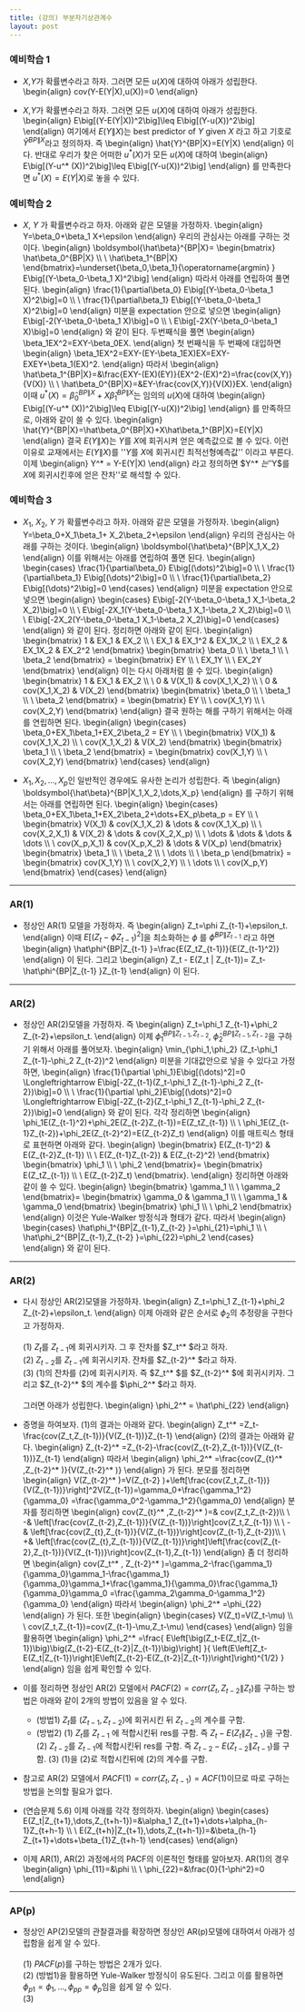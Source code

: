 ```yaml
---
title: (강의) 부분자기상관계수
layout: post
---
```


### 예비학습 1
- $X$,$Y$가 확률변수라고 하자. 그러면 모든 $u(X)$에 대하여 아래가 성립한다. 
\begin{align}
cov(Y-E(Y\|X),u(X))=0 
\end{align}

- $X$,$Y$가 확률변수라고 하자. 그러면 모든 $u(X)$에 대하여 아래가 성립한다. 
\begin{align}
E\big[(Y-E(Y\|X))^2\big]\leq E\big[(Y-u(X))^2\big]
\end{align}
여기에서 $E(Y\|X)$는 best predictor of $Y$ given $X$ 라고 하고 기호로 $\hat{Y}^{BP\|X}$라고 정의하자. 즉 
\begin{align}
\hat{Y}^{BP\|X}=E(Y|X)
\end{align}
이다. 반대로 우리가 찾은 어떠한 $u^* (X)$가 모든 $u(X)$에 대하여 
\begin{align}
E\big[(Y-u^* (X))^2\big]\leq E\big[(Y-u(X))^2\big]
\end{align}
를 만족한다면 $u^* (X)=E(Y|X)$로 놓을 수 있다. 

### 예비학습 2 
- $X$, $Y$ 가 확률변수라고 하자. 아래와 같은 모델을 가정하자. 
\begin{align}
Y=\beta_0+\beta_1 X+\epsilon
\end{align}
우리의 관심사는 아래를 구하는 것이다. 
\begin{align}
\boldsymbol{\hat\beta}^{BP\|X}=
\begin{bmatrix}
\hat\beta_0^{BP\|X} \\\\ \\
\hat\beta_1^{BP\|X}
\end{bmatrix}=\underset{\beta_0,\beta_1}{\operatorname{argmin} } E\big[(Y-\beta_0-\beta_1 X)^2\big]
\end{align}
따라서 아래를 연립하여 풀면 된다. 
\begin{align}
\frac{1}{\partial\beta_0} E\big[(Y-\beta_0-\beta_1 X)^2\big]=0 \\\\ \\
\frac{1}{\partial\beta_1} E\big[(Y-\beta_0-\beta_1 X)^2\big]=0
\end{align}
미분을 expectation 안으로 넣으면 
\begin{align}
E\big[-2(Y-\beta_0-\beta_1 X)\big]=0 \\\\ \\
E\big[-2X(Y-\beta_0-\beta_1 X)\big]=0
\end{align}
와 같이 된다. 두번째식을 풀면 
\begin{align}
\beta_1EX^2=EXY-\beta_0EX.
\end{align}
첫 번째식을 두 번째에 대입하면 
\begin{align}
\beta_1EX^2=EXY-(EY-\beta_1EX)EX=EXY-EXEY+\beta_1(EX)^2.
\end{align}
따라서 
\begin{align}
\hat\beta_1^{BP\|X}=&\frac{EXY-(EX)(EY)}{EX^2-(EX)^2}=\frac{cov(X,Y)}{V(X)} \\\\ \\
\hat\beta_0^{BP\|X}=&EY-\frac{cov(X,Y)}{V(X)}EX.
\end{align}
이때 $u^* (X)=\hat\beta_0^{BP\|X}+X\hat\beta_1^{BP\|X}$는 임의의 $u(X)$에 대하여 
\begin{align}
E\big[(Y-u^* (X))^2\big]\leq E\big[(Y-u(X))^2\big]
\end{align}
를 만족하므로, 아래와 같이 쓸 수 있다. 
\begin{align}
\hat{Y}^{BP\|X}=\hat\beta_0^{BP\|X}+X\hat\beta_1^{BP\|X}=E(Y\|X)
\end{align}
결국 $E(Y\|X)$는 $Y$를 $X$에 회귀시켜 얻은 예측값으로 볼 수 있다. 이런 이유로 교재에서는 $E(Y\|X)$를 ''$Y$를 $X$에 회귀시킨 최적선형예측값'' 이라고 부른다. 이제 
\begin{align}
Y^* = Y-E(Y\|X)
\end{align}
라고 정의하면 $Y^* $는 ''$Y$를 $X$에 회귀시킨후에 얻은 잔차''로 해석할 수 있다. 

### 예비학습 3 
- $X_1$, $X_2$, $Y$ 가 확률변수라고 하자. 아래와 같은 모델을 가정하자. 
\begin{align}
Y=\beta_0+X_1\beta_1+ X_2\beta_2+\epsilon
\end{align}
우리의 관심사는 아래를 구하는 것이다. 
\begin{align}
\boldsymbol{\hat\beta}^{BP\|X_1,X_2}
\end{align}
이를 위해서는 아래를 연립하여 풀면 된다. 
\begin{align}
\begin{cases}
\frac{1}{\partial\beta_0} E\big[(\dots)^2\big]=0 \\\\ \\
\frac{1}{\partial\beta_1} E\big[(\dots)^2\big]=0 \\\\ \\
\frac{1}{\partial\beta_2} E\big[(\dots)^2\big]=0
\end{cases}
\end{align}
미분을 expectation 안으로 넣으면 
\begin{align}
\begin{cases}
E\big[-2(Y-\beta_0-\beta_1 X_1-\beta_2 X_2)\big]=0 \\\\ \\
E\big[-2X_1(Y-\beta_0-\beta_1 X_1-\beta_2 X_2)\big]=0 \\\\ \\
E\big[-2X_2(Y-\beta_0-\beta_1 X_1-\beta_2 X_2)\big]=0
\end{cases}
\end{align}
와 같이 된다. 정리하면 아래와 같이 된다. 
\begin{align}
\begin{bmatrix}
1 & EX_1 & EX_2 \\\\ \\
EX_1 & EX_1^2 & EX_1X_2 \\\\ \\
EX_2 & EX_1X_2 & EX_2^2 
\end{bmatrix}
\begin{bmatrix}
\beta_0 \\\\ \\
\beta_1 \\\\ \\
\beta_2
\end{bmatrix}
=
\begin{bmatrix}
EY \\\\ \\
EX_1Y \\\\ \\
EX_2Y
\end{bmatrix}
\end{align}
이는 다시 아래처럼 쓸 수 있다. 
\begin{align}
\begin{bmatrix}
1 & EX_1 & EX_2 \\\\ \\
0 & V(X_1) & cov(X_1,X_2) \\\\ \\
0 & cov(X_1,X_2) & V(X_2)
\end{bmatrix}
\begin{bmatrix}
\beta_0 \\\\ \\
\beta_1 \\\\ \\
\beta_2
\end{bmatrix}
=
\begin{bmatrix}
EY \\\\ \\
cov(X_1,Y) \\\\ \\
cov(X_2,Y)
\end{bmatrix}
\end{align}
결국 원하는 해를 구하기 위해서는 아래를 연립하면 된다. 
\begin{align}
\begin{cases}
\beta_0+EX_1\beta_1+EX_2\beta_2 = EY \\\\ \\ 
\begin{bmatrix}
V(X_1) & cov(X_1,X_2) \\\\ \\
cov(X_1,X_2) & V(X_2) 
\end{bmatrix}
\begin{bmatrix}
\beta_1 \\\\ \\
\beta_2
\end{bmatrix}
=
\begin{bmatrix}
cov(X_1,Y) \\\\ \\
cov(X_2,Y)
\end{bmatrix}
\end{cases}
\end{align}

- $X_1,X_2,\dots,X_p$인 일반적인 경우에도 유사한 논리가 성립한다. 즉 
\begin{align}
\boldsymbol{\hat\beta}^{BP\|X_1,X_2,\dots,X_p}
\end{align}
를 구하기 위해서는 아래를 연립하면 된다. 
\begin{align}
\begin{cases}
\beta_0+EX_1\beta_1+EX_2\beta_2+\dots+EX_p\beta_p = EY \\\\ \\ 
\begin{bmatrix}
V(X_1) & cov(X_1,X_2) & \dots & cov(X_1,X_p) \\\\ \\
cov(X_2,X_1) & V(X_2) & \dots & cov(X_2,X_p) \\\\ \\ 
\dots & \dots & \dots & \dots \\\\ \\
cov(X_p,X_1) & cov(X_p,X_2) & \dots & V(X_p) 
\end{bmatrix}
\begin{bmatrix}
\beta_1 \\\\ \\
\beta_2 \\\\ \\
\dots \\\\ \\
\beta_p
\end{bmatrix}
=
\begin{bmatrix}
cov(X_1,Y) \\\\ \\
cov(X_2,Y) \\\\ \\
\dots \\\\ \\
cov(X_p,Y)
\end{bmatrix}
\end{cases}
\end{align}

---


### AR(1)
- 정상인 AR(1) 모델을 가정하자. 즉 
\begin{align}
Z_t=\phi Z_{t-1}+\epsilon_t. 
\end{align}
이때 $E\big[(Z_t-\phi Z_{t-1})^2\big]$을 최소화하는 $\phi$ 를 $\hat\phi^{BP\|Z_{t-1} }$ 라고 하면 
\begin{align}
\hat\phi^{BP\|Z_{t-1} }=\frac{E(Z_tZ_{t-1})}{E(Z_{t-1}^2)}
\end{align}
이 된다. 그리고 
\begin{align}
Z_t - E(Z_t \| Z_{t-1})= Z_t-\hat\phi^{BP\|Z_{t-1} }Z_{t-1}
\end{align}
이 된다. 

--- 

### AR(2) 
- 정상인 AR(2)모델을 가정하자. 즉 
\begin{align}
Z_t=\phi_1 Z_{t-1}+\phi_2 Z_{t-2}+\epsilon_t. 
\end{align}
이제 $\hat\phi_1^{BP\|Z_{t-1},Z_{t-2} }$, $\hat\phi_2^{BP\|Z_{t-1},Z_{t-2} }$을 구하기 위해서 아래를 풀어보자. 
\begin{align}
\min_{\phi_1,\phi_2} (Z_t-\phi_1 Z_{t-1}-\phi_2 Z_{t-2})^2
\end{align}
미분을 기대값안으로 넣을 수 있다고 가정하면, 
\begin{align}
\frac{1}{\partial \phi_1}E\big[(\dots)^2]=0 \Longleftrightarrow E\big[-2Z_{t-1}(Z_t-\phi_1 Z_{t-1}-\phi_2 Z_{t-2})\big]=0 \\\\ \\
\frac{1}{\partial \phi_2}E\big[(\dots)^2]=0 \Longleftrightarrow E\big[-2Z_{t-2}(Z_t-\phi_1 Z_{t-1}-\phi_2 Z_{t-2})\big]=0
\end{align}
와 같이 된다. 각각 정리하면 
\begin{align}
\phi_1E(Z_{t-1}^2)+\phi_2E(Z_{t-2}Z_{t-1})=E(Z_tZ_{t-1}) \\\\ \\
\phi_1E(Z_{t-1}Z_{t-2})+\phi_2E(Z_{t-2}^2)=E(Z_{t-2}Z_t)
\end{align}
이를 매트릭스 형태로 표현하면 아래와 같다. 
\begin{align}
\begin{bmatrix}
E(Z_{t-1}^2) & E(Z_{t-2}Z_{t-1}) \\\\ \\
E(Z_{t-1}Z_{t-2}) & E(Z_{t-2}^2)
\end{bmatrix}
\begin{bmatrix}
\phi_1 \\\\ \\
\phi_2
\end{bmatrix}=
\begin{bmatrix}
E(Z_tZ_{t-1}) \\\\ \\
E(Z_{t-2}Z_t)
\end{bmatrix}. 
\end{align}
정리하면 아래와 같이 쓸 수 있다. 
\begin{align}
\begin{bmatrix}
\gamma_1 \\\\ \\
\gamma_2
\end{bmatrix}=
\begin{bmatrix}
\gamma_0 & \gamma_1 \\\\ \\
\gamma_1 & \gamma_0
\end{bmatrix}
\begin{bmatrix}
\phi_1 \\\\ \\
\phi_2
\end{bmatrix}
\end{align}
이것은 Yule-Walker 방정식과 형태가 같다. 따라서 
\begin{align}
\begin{cases}
\hat\phi_1^{BP\|Z_{t-1},Z_{t-2} }=\phi_{21}=\phi_1 \\\\ \\
\hat\phi_2^{BP\|Z_{t-1},Z_{t-2} }=\phi_{22}=\phi_2
\end{cases}
\end{align}
와 같이 된다. 

--- 

### AR(2) 
- 다시 정상인 AR(2)모델을 가정하자. 
\begin{align}
Z_t=\phi_1 Z_{t-1}+\phi_2 Z_{t-2}+\epsilon_t. 
\end{align}
이제 아래와 같은 순서로 $\phi_2$의 추정량을 구한다고 가정하자. <br/><br/>
(1) $Z_t$를 $Z_{t-1}$에 회귀시키자. 그 후 잔차를 $Z_t^* $라고 하자. <br/>
(2) $Z_{t-2}$를 $Z_{t-1}$에 회귀시키자. 잔차를 $Z_{t-2}^* $라고 하자. <br/>
(3) (1)의 잔차를 (2)에 회귀시키자. 즉 $Z_t^* $를 $Z_{t-2}^* $에 회귀시키자. 그리고 $Z_{t-2}^* $의 계수를 $\phi_2^* $라고 하자. <br/><br/> 
그러면 아래가 성립한다. 
\begin{align}
\phi_2^* = \hat\phi_{22}
\end{align}

- 증명을 하여보자. 
(1)의 결과는 아래와 같다. 
\begin{align}
Z_t^* =Z_t-\frac{cov(Z_t,Z_{t-1})}{V(Z_{t-1})}Z_{t-1}
\end{align}
(2)의 결과는 아래와 같다. 
\begin{align}
Z_{t-2}^* =Z_{t-2}-\frac{cov(Z_{t-2},Z_{t-1})}{V(Z_{t-1})}Z_{t-1}
\end{align}
따라서 
\begin{align}
\phi_2^* =\frac{cov(Z_{t}^* ,Z_{t-2}^*  )}{V(Z_{t-2}^* )}
\end{align}
가 된다. 분모를 정리하면 
\begin{align}
V(Z_{t-2}^* )=V(Z_{t-2} )+\left[\frac{cov(Z_t,Z_{t-1})}{V(Z_{t-1})}\right]^2V(Z_{t-1})=\gamma_0+\frac{\gamma_1^2}{\gamma_0}
=\frac{\gamma_0^2-\gamma_1^2}{\gamma_0}
\end{align}
분자를 정리하면 
\begin{align}
cov(Z_{t}^* ,Z_{t-2}^* )=&
cov(Z_t,Z_{t-2})\\\\ \\
-& \left[\frac{cov(Z_{t-2},Z_{t-1})}{V(Z_{t-1})}\right]cov(Z_t,Z_{t-1}) \\\\ \\
-& \left[\frac{cov(Z_{t},Z_{t-1})}{V(Z_{t-1})}\right]cov(Z_{t-1},Z_{t-2})\\\\ \\
+& \left[\frac{cov(Z_{t},Z_{t-1})}{V(Z_{t-1})}\right]\left[\frac{cov(Z_{t-2},Z_{t-1})}{V(Z_{t-1})}\right]cov(Z_{t-1},Z_{t-1})
\end{align}
좀 더 정리하면 
\begin{align}
cov(Z_t^* , Z_{t-2}^* )=\gamma_2-\frac{\gamma_1}{\gamma_0}\gamma_1-\frac{\gamma_1}{\gamma_0}\gamma_1+\frac{\gamma_1}{\gamma_0}\frac{\gamma_1}{\gamma_0}\gamma_0
=\frac{\gamma_2\gamma_0-\gamma_1^2}{\gamma_0}
\end{align}
따라서 
\begin{align}
\phi_2^* =\phi_{22}
\end{align}
가 된다. 
또한 
\begin{align}
\begin{cases}
V(Z_t)=V(Z_t-\mu) \\\\ \\
cov(Z_t,Z_{t-1})=cov(Z_{t-1}-\mu,Z_t-\mu)
\end{cases}
\end{align}
임을 활용하면 
\begin{align}
\phi_2^* =\frac{
E\left[\big(Z_t-E(Z_t\|Z_{t-1})\big)\big(Z_{t-2}-E(Z_{t-2}\|Z_{t-1})\big)\right]
}{
\left(E\left[Z_t-E(Z_t\|Z_{t-1})\right]E\left[Z_{t-2}-E(Z_{t-2}\|Z_{t-1})\right]\right)^{1/2}
}
\end{align}
임을 쉽게 확인할 수 있다. 

- 이를 정리하면 정상인 AR(2) 모델에서 $PACF(2)=corr(Z_t,Z_{t-2}\|Z_t)$를 구하는 방법은 아래와 같이 2개의 방법이 있음을 알 수 있다. 
	- (방법1) $Z_t$를 $(Z_{t-1},Z_{t-2})$에 회귀시킨 뒤 $Z_{t-2}$의 계수를 구함. 
	- (방법2) (1) $Z_t$를 $Z_{t-1}$ 에 적합시킨뒤 res를 구함. 즉 $Z_t-E(Z_t\|Z_{t-1})$을 구함. (2) $Z_{t-2}$를 $Z_{t-1}$에 적합시킨뒤 res를 구함. 즉 $Z_{t-2}-E(Z_{t-2}\|Z_{t-1})$를 구함. (3) (1)을 (2)로 적합시킨뒤에 (2)의 계수를 구함. 

- 참고로 AR(2) 모델에서 $PACF(1)=corr(Z_t,Z_{t-1})=ACF(1)$이므로 따로 구하는 방법을 논의할 필요가 없다. 

- (연습문제 5.6) 이제 아래를 각각 정의하자. 
\begin{align}
\begin{cases}
E(Z_t\|Z_{t+1},\dots,Z_{t+h-1})=&\alpha_1 Z_{t+1}+\dots+\alpha_{h-1}Z_{t+h-1} \\\\ \\
E(Z_{t+h}\|Z_{t+1},\dots,Z_{t+h-1})=&\beta_{h-1} Z_{t+1}+\dots+\beta_{1}Z_{t+h-1}
\end{cases}
\end{align}

- 이제 AR(1), AR(2) 과정에서의 PACF의 이론적인 형태를 알아보자. AR(1)의 경우 
\begin{align}
\phi_{11}=&\phi \\\\ \\
\phi_{22}=&\frac{0}{1-\phi^2}=0 
\end{align}



---

### AP(p)
- 정상인 AP(2)모델의 관찰결과를 확장하면 정상인 AR(p)모델에 대하여서 아래가 성립함을 쉽게 알 수 있다. <br/><br/>
(1) $PACF(p)$를 구하는 방법은 2개가 있다. <br/>
(2) (방법1)을 활용하면 Yule-Walker 방정식이 유도된다. 그리고 이를 활용하면 $\phi_{p1}=\phi_{1},\dots,\phi_{pp}=\phi_{p}$임을 쉽게 알 수 있다. <br/>
(3) 
